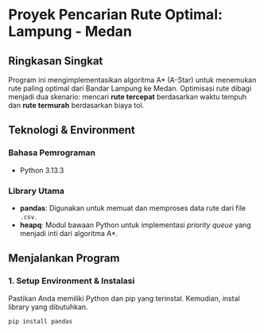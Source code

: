 # Proyek Pencarian Rute Optimal: Lampung - Medan

## Ringkasan Singkat

Program ini mengimplementasikan algoritma A* (A-Star) untuk menemukan rute paling optimal dari Bandar Lampung ke Medan. Optimisasi rute dibagi menjadi dua skenario: mencari **rute tercepat** berdasarkan waktu tempuh dan **rute termurah** berdasarkan biaya tol.

## Teknologi & Environment

### Bahasa Pemrograman
* Python 3.13.3

### Library Utama
* **pandas**: Digunakan untuk memuat dan memproses data rute dari file `.csv`.
* **heapq**: Modul bawaan Python untuk implementasi *priority queue* yang menjadi inti dari algoritma A*.

## Menjalankan Program

### 1. Setup Environment & Instalasi
Pastikan Anda memiliki Python dan pip yang terinstal. Kemudian, instal library yang dibutuhkan.

```bash
pip install pandas
```

